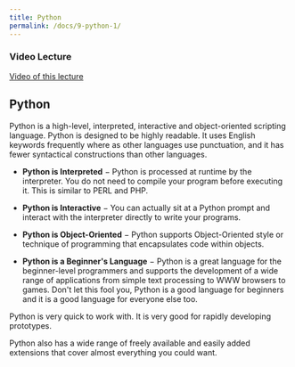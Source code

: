 ```yaml
---
title: Python
permalink: /docs/9-python-1/
---
```


### Video Lecture
[Video of this lecture](https://web.microsoftstream.com/video/f46a2b03-6544-4f36-9ef1-b5a10a373382)

## Python

Python is a high-level, interpreted, interactive and object-oriented scripting language. Python is designed to be highly readable. It uses English keywords frequently where as other languages use punctuation, and it has fewer syntactical constructions than other languages.

* **Python is Interpreted** − Python is processed at runtime by the interpreter. You do not need to compile your program before executing it. This is similar to PERL and PHP.

* **Python is Interactive** − You can actually sit at a Python prompt and interact with the interpreter directly to write your programs.

* **Python is Object-Oriented** − Python supports Object-Oriented style or technique of programming that encapsulates code within objects.

* **Python is a Beginner's Language** − Python is a great language for the beginner-level programmers and supports the development of a wide range of applications from simple text processing to WWW browsers to games. Don't let this fool you, Python is a good language for beginners and it is a good language for everyone else too. 

Python is very quick to work with. It is very good for rapidly developing prototypes.  

Python also has a wide range of freely available and easily added extensions that cover almost everything you could want. 


